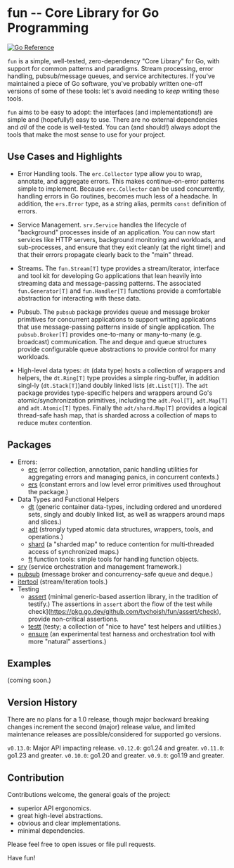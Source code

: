 # fun -- Core Library for Go Programming

[![Go Reference](https://pkg.go.dev/badge/github.com/tychoish/fun.svg)](https://pkg.go.dev/github.com/tychoish/fun)

`fun` is a simple, well-tested, zero-dependency "Core Library" for
Go, with support for common patterns and paradigms. Stream processing,
error handling, pubsub/message queues, and service
architectures. If you've maintained a piece of Go software, you've
probably written one-off versions of some of these tools: let's avoid
needing to _keep_ writing these tools.

`fun` aims to be easy to adopt: the interfaces (and implementations!)
are simple and (hopefully!) easy to use. There are no external
dependencies and _all_ of the code is well-tested. You can (and
should!) always adopt the tools that make the most sense to use for
your project.

## Use Cases and Highlights

- Error Handling tools. The `erc.Collector` type allow you to wrap,
  annotate, and aggregate errors. This makes continue-on-error
  patterns simple to implement. Because `erc.Collector` can be used
  concurrently, handling errors in Go routines, becomes much less of a
  headache. In addition, the `ers.Error` type, as a string alias,
  permits `const` definition of errors.

- Service Management. `srv.Service` handles the lifecycle of
  "background" processes inside of an application. You can now start
  services like HTTP servers, background monitoring and workloads, and
  sub-processes, and ensure that they exit cleanly (at the right
  time!) and that their errors propagate clearly back to the "main"
  thread.

- Streams. The `fun.Stream[T]` type provides a stream/iterator,
  interface and tool kit for developing Go applications that lean
  heavily into streaming data and message-passing patterns. The
  associated `fun.Generator[T]` and `fun.Handler[T]` functions
  provide a comfortable abstraction for interacting with these data.

- Pubsub. The `pubsub` package provides queue and message broker
  primitives for concurrent applications to support writing
  applications that use message-passing patterns inside of single
  application. The `pubsub.Broker[T]` provides one-to-many or
  many-to-many (e.g. broadcast) communication. The and deque and queue
  structures provide configurable queue abstractions to provide
  control for many workloads.

- High-level data types: `dt` (data type) hosts a collection of
  wrappers and helpers, the `dt.Ring[T]` type provides a simple
  ring-buffer, in addition singl-ly (`dt.Stack[T]`)and doubly linked
  lists (`dt.List[T]`). The `adt` package provides type-specific
  helpers and wrappers around Go's atomic/synchronization primitives,
  including the `adt.Pool[T]`, `adt.Map[T]` and `adt.Atomic[T]`
  types. Finally the `adt/shard.Map[T]` provides a logical thread-safe
  hash map, that is sharded across a collection of maps to reduce mutex
  contention.

## Packages

- Errors: 
  - [erc](https://pkg.go.dev/github.com/tychoish/fun/erc) (error
    collection, annotation, panic handling utilities for aggregating
    errors and managing panics, in concurrent contexts.)
  - [ers](https://pkg.go.dev/github.com/tychoish/fun/erc) (constant
    errors and low level error primitives used throughout the package.)
- Data Types and Functional Helpers
  - [dt](https://pkg.go.dev/github.com/tychoish/fun/dt) (generic
    container data-types, including ordered and unordered sets, singly
    and doubly linked list, as well as wrappers around maps and slices.)
  - [adt](https://pkg.go.dev/github.com/tychoish/fun/adt) (strongly typed
    atomic data structures, wrappers, tools, and operations.)
  - [shard](https://pkg.go.dev/github.com/tychoish/fun/adt/shard) (a
    "sharded map" to reduce contention for multi-threaded access of
    synchronized maps.)
  - [ft](https://pkg.go.dev/github.com/tychoish/fun/ft) function tools:
    simple tools for handling function objects.
- [srv](https://pkg.go.dev/github.com/tychoish/fun/srv) (service
  orchestration and management framework.)
- [pubsub](https://pkg.go.dev/github.com/tychoish/fun/pubsub) (message
  broker and concurrency-safe queue and deque.)
- [itertool](https://pkg.go.dev/github.com/tychoish/fun/itertool)
  (stream/iteration tools.)
- Testing
  - [assert](https://pkg.go.dev/github.com/tychoish/fun/assert)
	(minimal generic-based assertion library, in the tradition of
	testify.) The assertions in `assert` abort the flow of the test
	while check](https://pkg.go.dev/github.com/tychoish/fun/assert/check),
	provide non-critical assertions.
  - [testt](https://pkg.go.dev/github.com/tychoish/fun/testt) (testy;
    a collection of "nice to have" test helpers and utilities.)
  - [ensure](https://pkg.go.dev/github.com/tychoish/fun/ensure) (an
    experimental test harness and orchestration tool with more
    "natural" assertions.)

## Examples

(coming soon.)

## Version History

There are no plans for a 1.0 release, though major backward breaking
changes increment the second (major) release value, and limited
maintenance releases are possible/considered for supported go
versions.

`v0.13.0`: Major API impacting release. 
`v0.12.0`: go1.24 and greater.
`v0.11.0`: go1.23 and greater.
`v0.10.0`: go1.20 and greater.
`v0.9.0`: go1.19 and greater.

## Contribution

Contributions welcome, the general goals of the project:

- superior API ergonomics.
- great high-level abstractions.
- obvious and clear implementations.
- minimal dependencies.

Please feel free to open issues or file pull requests.

Have fun!
